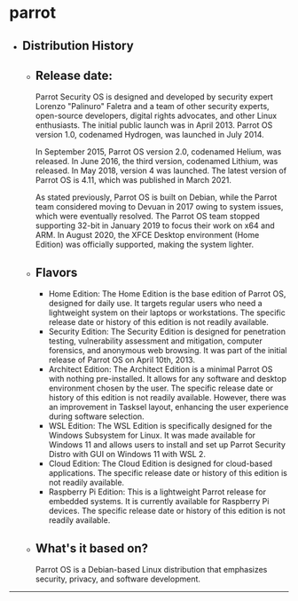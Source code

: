 # parrot

- ## Distribution History
  - ## Release date:
	Parrot Security OS is designed and developed by security expert Lorenzo "Palinuro" Faletra and a team of other security experts, open-source developers, digital rights advocates, and other Linux enthusiasts. The initial public launch was in April 2013. Parrot OS version 1.0, codenamed Hydrogen, was launched in July 2014.

	In September 2015, Parrot OS version 2.0, codenamed Helium, was released. In June 2016, the third version, codenamed Lithium, was released. In May 2018, version 4 was launched. The latest version of Parrot OS is 4.11, which was published in March 2021.

	As stated previously, Parrot OS is built on Debian, while the Parrot team considered moving to Devuan in 2017 owing to system issues, which were eventually resolved. The Parrot OS team stopped supporting 32-bit in January 2019 to focus their work on x64 and ARM. In August 2020, the XFCE Desktop environment (Home Edition) was officially supported, making the system lighter.
  - ## Flavors
    + Home Edition: The Home Edition is the base edition of Parrot OS, designed for daily use. It targets regular users who need a lightweight system on their laptops or workstations. The specific release date or history of this edition is not readily available.
    + Security Edition: The Security Edition is designed for penetration testing, vulnerability assessment and mitigation, computer forensics, and anonymous web browsing. It was part of the initial release of Parrot OS on April 10th, 2013.
    + Architect Edition: The Architect Edition is a minimal Parrot OS with nothing pre-installed. It allows for any software and desktop environment chosen by the user. The specific release date or history of this edition is not readily available. However, there was an improvement in Tasksel layout, enhancing the user experience during software selection.
    + WSL Edition: The WSL Edition is specifically designed for the Windows Subsystem for Linux. It was made available for Windows 11 and allows users to install and set up Parrot Security Distro with GUI on Windows 11 with WSL 2.
    + Cloud Edition: The Cloud Edition is designed for cloud-based applications. The specific release date or history of this edition is not readily available.
    + Raspberry Pi Edition: This is a lightweight Parrot release for embedded systems. It is currently available for Raspberry Pi devices. The specific release date or history of this edition is not readily available.
  - ## What's it based on?
    Parrot OS is a Debian-based Linux distribution that emphasizes security, privacy, and software development.
---